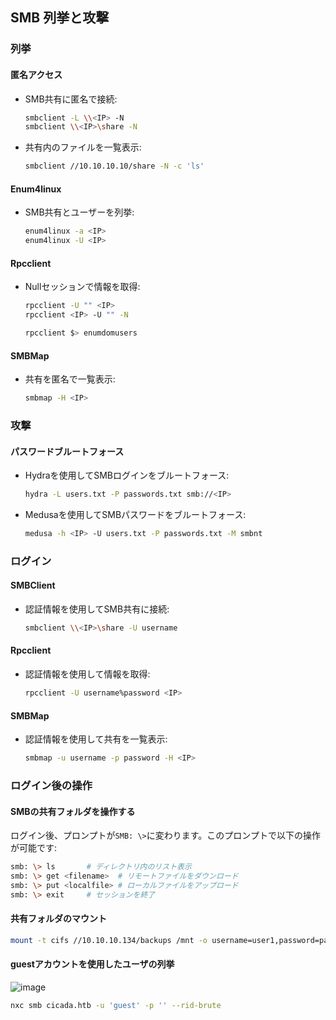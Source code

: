 ## SMB 列挙と攻撃

### 列挙

#### 匿名アクセス
- SMB共有に匿名で接続:
  ```bash
  smbclient -L \\<IP> -N
  smbclient \\<IP>\share -N
  ```
- 共有内のファイルを一覧表示:
  ```bash
  smbclient //10.10.10.10/share -N -c 'ls'
  ```

#### Enum4linux
- SMB共有とユーザーを列挙:
  ```bash
  enum4linux -a <IP>
  enum4linux -U <IP>
  ```

#### Rpcclient
- Nullセッションで情報を取得:
  ```bash
  rpcclient -U "" <IP>
  rpcclient <IP> -U "" -N
  ```
  ```bash
  rpcclient $> enumdomusers
  
  ```

#### SMBMap
- 共有を匿名で一覧表示:
  ```bash
  smbmap -H <IP>
  ```

### 攻撃

#### パスワードブルートフォース
- Hydraを使用してSMBログインをブルートフォース:
  ```bash
  hydra -L users.txt -P passwords.txt smb://<IP>
  ```

- Medusaを使用してSMBパスワードをブルートフォース:
  ```bash
  medusa -h <IP> -U users.txt -P passwords.txt -M smbnt
  ```

### ログイン

#### SMBClient
- 認証情報を使用してSMB共有に接続:
  ```bash
  smbclient \\<IP>\share -U username
  ```

#### Rpcclient
- 認証情報を使用して情報を取得:
  ```bash
  rpcclient -U username%password <IP>
  ```

#### SMBMap
- 認証情報を使用して共有を一覧表示:
  ```bash
  smbmap -u username -p password -H <IP>
  ```

### ログイン後の操作

#### SMBの共有フォルダを操作する
ログイン後、プロンプトが`SMB: \>`に変わります。このプロンプトで以下の操作が可能です:

```bash
smb: \> ls       # ディレクトリ内のリスト表示
smb: \> get <filename>  # リモートファイルをダウンロード
smb: \> put <localfile> # ローカルファイルをアップロード
smb: \> exit     # セッションを終了
```

#### 共有フォルダのマウント

```bash
mount -t cifs //10.10.10.134/backups /mnt -o username=user1,password=password123
```
#### guestアカウントを使用したユーザの列挙
![image](https://github.com/user-attachments/assets/450adf77-4c49-45d8-8e9d-3f3e4e26cc28)
```bash
nxc smb cicada.htb -u 'guest' -p '' --rid-brute
```
